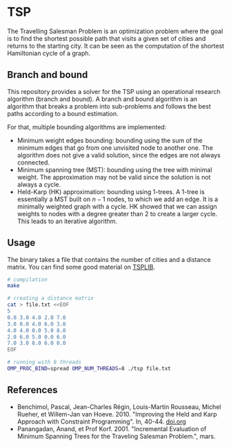 # TSP

The Travelling Salesman Problem is an optimization problem where the goal is to
find the shortest possible path that visits a given set of cities and returns
to the starting city. It can be seen as the computation of the shortest 
Hamiltonian cycle of a graph.

## Branch and bound

This repository provides a solver for the TSP using an operational
research algorithm (branch and bound). A branch and bound algorithm
is an algorithm that breaks a problem into sub-problems and follows
the best paths according to a bound estimation.

For that, multiple bounding algorithms are implemented:
- Minimum weight edges bounding: bounding using the sum of the minimum edges
  that go from one unvisited node to another one. The algorithm does not give a
  valid solution, since the edges are not always connected.
- Minimum spanning tree (MST): bounding using the tree with minimal weight. The
  approximation may not be valid since the solution is not always a cycle.
- Held-Karp (HK) approximation: bounding using 1-trees. A 1-tree is essentially
  a MST built on $n - 1$ nodes, to which we add an edge. It is a minimally
  weighted graph with a cycle. HK showed that we can assign weights to nodes
  with a degree greater than 2 to create a larger cycle. This leads to an
  iterative algorithm.

## Usage

The binary takes a file that contains the number of cities and a distance
matrix. You can find some good material on
[TSPLIB](http://comopt.ifi.uni-heidelberg.de/software/TSPLIB95/).

```bash
# compilation
make

# creating a distance matrix
cat > file.txt <<EOF
5
0.0 3.0 4.0 2.0 7.0
3.0 0.0 4.0 6.0 3.0
4.0 4.0 0.0 5.0 8.0
2.0 6.0 5.0 0.0 6.0
7.0 3.0 8.0 6.0 0.0
EOF

# running with 8 threads
OMP_PROC_BIND=spread OMP_NUM_THREADS=8 ./tsp file.txt
```

## References

<!-- ltex: enabled=false -->
- Benchimol, Pascal, Jean-Charles Régin, Louis-Martin Rousseau, Michel Rueher,
  et Willem-Jan van Hoeve. 2010. "Improving the Held and Karp Approach with
  Constraint Programming". In, 40-44.
  [doi.org](https://doi.org/10.1007/978-3-642-13520-0_6.)
- Panangadan, Anand, et Prof Korf. 2001. "Incremental Evaluation of Minimum
  Spanning Trees for the Traveling Salesman Problem.", mars.
<!-- ltex: enabled=true -->

<!-- vim: set spelllang=en: -->
